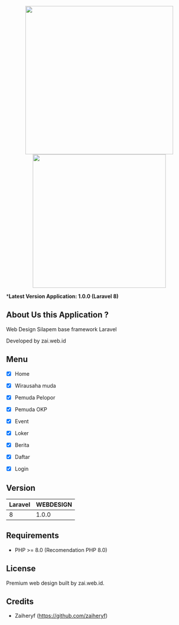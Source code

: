 <p align="center"><a href="https://laravel.com" target="_blank"><img src="https://raw.githubusercontent.com/laravel/art/master/logo-lockup/5%20SVG/2%20CMYK/1%20Full%20Color/laravel-logolockup-cmyk-red.svg" width="400"></a><a href="https://laravel.com" target="_blank"><img src="https://zai.web.id/wp-content/uploads/2020/08/cropped-cropped-zlogo.png" width="360"></a></p>
 

***Latest Version Application: 1.0.0 (Laravel 8)**

## About Us this Application ?

Web Design Silapem base framework Laravel

Developed by zai.web.id


## Menu

- [x] Home
- [x] Wirausaha muda
- [x] Pemuda Pelopor
- [x] Pemuda OKP
- [x] Event
- [x] Loker
- [x] Berita
- [x] Daftar
- [x] Login


## Version

 Laravel     | WEBDESIGN
:------------|:----------
 8           | 1.0.0 

## Requirements

- PHP >= 8.0 (Recomendation PHP 8.0)

## License

Premium web design built by zai.web.id.

## Credits

- Zaiheryf (https://github.com/zaiheryf)
